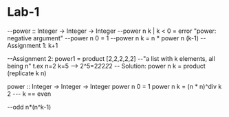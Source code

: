 Lab-1
=====


--power :: Integer -> Integer -> Integer
--power n k | k < 0 = error "power: negative argument"
--power n 0 = 1
--power n k = n * power n (k-1) 
--Assignment 1: k+1

--Assignment 2: power1 = product [2,2,2,2,2]
--"a list with k elements, all being n" t.ex n=2 k=5 --> 2^5=2*2*2*2*2
-- Solution: power n k = product (replicate k n)

power :: Integer -> Integer -> Integer
power n 0 = 1
power n k = (n * n)^div k 2 --- k == even 


--odd n*(n^k-1)
